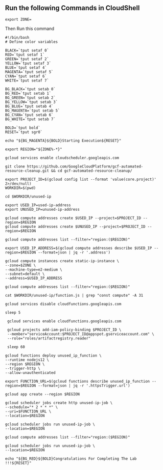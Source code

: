 ## Run the following Commands in CloudShell
    export ZONE=

Then Run this command

    #!/bin/bash
    # Define color variables

    BLACK=`tput setaf 0`
    RED=`tput setaf 1`
    GREEN=`tput setaf 2`
    YELLOW=`tput setaf 3`
    BLUE=`tput setaf 4`
    MAGENTA=`tput setaf 5`
    CYAN=`tput setaf 6`
    WHITE=`tput setaf 7`

    BG_BLACK=`tput setab 0`
    BG_RED=`tput setab 1`
    BG_GREEN=`tput setab 2`
    BG_YELLOW=`tput setab 3`
    BG_BLUE=`tput setab 4`
    BG_MAGENTA=`tput setab 5`
    BG_CYAN=`tput setab 6`
    BG_WHITE=`tput setab 7`

    BOLD=`tput bold`
    RESET=`tput sgr0`
    
    echo "${BG_MAGENTA}${BOLD}Starting Execution${RESET}"

    export REGION="${ZONE%-*}"

    gcloud services enable cloudscheduler.googleapis.com

    git clone https://github.com/GoogleCloudPlatform/gcf-automated-resource-cleanup.git && cd gcf-automated-resource-cleanup/

    export PROJECT_ID=$(gcloud config list --format 'value(core.project)' 2>/dev/null)
    WORKDIR=$(pwd)

    cd $WORKDIR/unused-ip

    export USED_IP=used-ip-address
    export UNUSED_IP=unused-ip-address

    gcloud compute addresses create $USED_IP --project=$PROJECT_ID --region=$REGION
    gcloud compute addresses create $UNUSED_IP --project=$PROJECT_ID --region=$REGION

    gcloud compute addresses list --filter="region:($REGION)"

    export USED_IP_ADDRESS=$(gcloud compute addresses describe $USED_IP --region=$REGION --format=json | jq -r '.address')

    gcloud compute instances create static-ip-instance \
    --zone=$ZONE \
    --machine-type=e2-medium \
    --subnet=default \
    --address=$USED_IP_ADDRESS

    gcloud compute addresses list --filter="region:($REGION)"

    cat $WORKDIR/unused-ip/function.js | grep "const compute" -A 31

    gcloud services disable cloudfunctions.googleapis.com

    sleep 5

     gcloud services enable cloudfunctions.googleapis.com

     gcloud projects add-iam-policy-binding $PROJECT_ID \
     --member="serviceAccount:$PROJECT_ID@appspot.gserviceaccount.com" \
     --role="roles/artifactregistry.reader"

     sleep 60

    gcloud functions deploy unused_ip_function \
    --runtime nodejs12 \
    --region $REGION \
    --trigger-http \
    --allow-unauthenticated

    export FUNCTION_URL=$(gcloud functions describe unused_ip_function --region=$REGION --format=json | jq -r '.httpsTrigger.url')

    gcloud app create --region $REGION

    gcloud scheduler jobs create http unused-ip-job \
    --schedule="* 2 * * *" \
    --uri=$FUNCTION_URL \
    --location=$REGION

    gcloud scheduler jobs run unused-ip-job \
    --location=$REGION

    gcloud compute addresses list --filter="region:($REGION)"

    gcloud scheduler jobs run unused-ip-job \
    --location=$REGION

    echo "${BG_RED}${BOLD}Congratulations For Completing The Lab !!!${RESET}"
